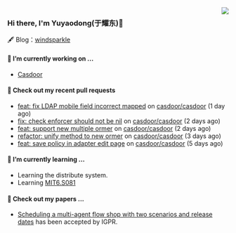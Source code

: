 <img align="right" src="https://github-readme-stats.vercel.app/api?username=leo220yuyaodog&show_icons=true&icon_color=805AD5&text_color=718096&bg_color=ffffff&hide_title=true" />

### Hi there, I'm Yuyaodong(于耀东)👋
🖋 Blog：[windsparkle](https://blog.windsparkle.top)
#### 🔭 I’m currently working on ...
- [Casdoor](https://github.com/casdoor)

#### 🔨 Check out my recent pull requests

- [feat: fix LDAP mobile field incorrect mapped](https://github.com/casdoor/casdoor/pull/2206) on [casdoor/casdoor](https://github.com/casdoor/casdoor) (1 day ago)
- [fix: check enforcer should not be nil](https://github.com/casdoor/casdoor/pull/2199) on [casdoor/casdoor](https://github.com/casdoor/casdoor) (2 days ago)
- [feat: support new multiple ormer](https://github.com/casdoor/casdoor/pull/2196) on [casdoor/casdoor](https://github.com/casdoor/casdoor) (2 days ago)
- [refactor: unify method to new ormer](https://github.com/casdoor/casdoor/pull/2195) on [casdoor/casdoor](https://github.com/casdoor/casdoor) (3 days ago)
- [feat: save policy in adapter edit page](https://github.com/casdoor/casdoor/pull/2190) on [casdoor/casdoor](https://github.com/casdoor/casdoor) (5 days ago)

#### 🌱 I’m currently learning ...
- Learning the distribute system.
- Learning [MIT6.S081](https://pdos.csail.mit.edu/6.828/2021/schedule.html)

#### 📜 Check out my papers ...
- [Scheduling a multi-agent flow shop with two scenarios and release dates](https://www.tandfonline.com/doi/full/10.1080/00207543.2023.2188646) has been accepted by IGPR.

